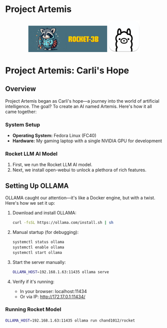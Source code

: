 # Project Artemis

<div align="center">
    <img src="rocket.png" alt="Rocket Image" width="50%">
    <img src="ollama.png" alt="Ollama Image" width="20%">
</div>

# Project Artemis: Carli's Hope

## Overview
Project Artemis began as Carli's hope—a journey into the world of artificial intelligence. The goal? To create an AI named Artemis. Here's how it all came together:

### System Setup
- **Operating System:** Fedora Linux (FC40)
- **Hardware:** My gaming laptop with a single NVIDIA GPU for development

### Rocket LLM AI Model
1. First, we run the Rocket LLM AI model.
2. Next, we install open-webui to unlock a plethora of rich features.

## Setting Up OLLAMA
OLLAMA caught our attention—it's like a Docker engine, but with a twist. Here's how we set it up:

1. Download and install OLLAMA:
    ```bash
    curl -fsSL https://ollama.com/install.sh | sh
    ```

2. Manual startup (for debugging):
    ```bash
    systemctl status ollama
    systemctl enable ollama
    systemctl start ollama
    ```

3. Start the server manually:
    ```bash
    OLLAMA_HOST=192.168.1.63:11435 ollama serve
    ```

4. Verify if it's running:
    - In your browser: localhost:11434
    - Or via IP: http://172.17.0.1:11434/

### Running Rocket Model
```bash
OLLAMA_HOST=192.168.1.63:11435 ollama run chand1012/rocket
```

